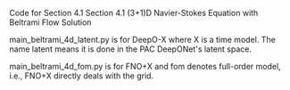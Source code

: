 Code for Section 4.1 Section 4.1 (3+1)D Navier-Stokes Equation with Beltrami Flow Solution

main_beltrami_4d_latent.py is for DeepO-X where X is a time model. The name latent means it is done in the PAC DeepONet's latent space.

main_beltrami_4d_fom.py is for FNO+X and fom denotes full-order model, i.e., FNO+X directly deals with the grid.
